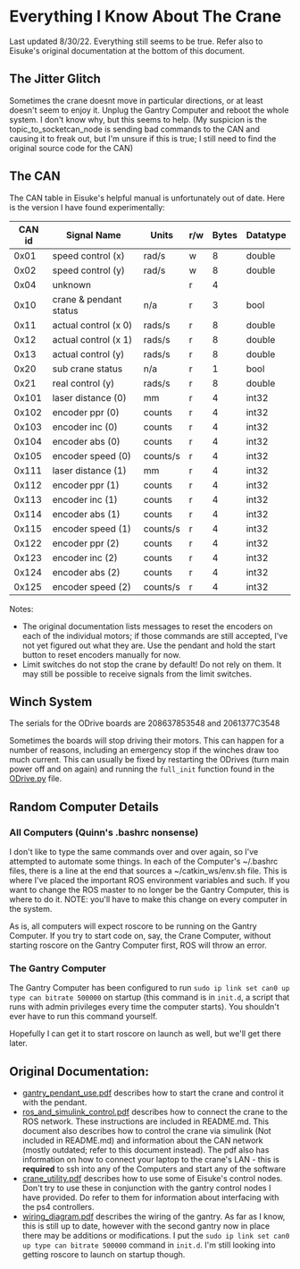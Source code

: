 # Everything I Know About The Crane

Last updated 8/30/22. Everything still seems to be true. Refer also to Eisuke's original documentation at the bottom of this document.

## The Jitter Glitch
Sometimes the crane doesnt move in particular directions, or at least doesn't seem to enjoy it. Unplug the Gantry Computer and reboot the whole system. I don't know why, but this seems to help. (My suspicion is the topic_to_socketcan_node is sending bad commands to the CAN and causing it to freak out, but I'm unsure if this is true; I still need to find the original source code for the CAN)

## The CAN
The CAN table in Eisuke's helpful manual is unfortunately out of date. Here is the version I have found experimentally:

|CAN id | Signal Name               | Units     | r/w   | Bytes | Datatype   |
| ---   | ---                       | ---       | ---   | ---   | ---        |
| 0x01  | speed control (x)         | rad/s     | w     | 8     | double     |
| 0x02  | speed control (y)         | rad/s     | w     | 8     | double     |
| 0x04  | unknown                   |           | r     | 4     |            |
| 0x10  | crane & pendant status    | n/a       | r     | 3     | bool       |
| 0x11  | actual control (x 0)      | rads/s    | r     | 8     | double     |
| 0x12  | actual control (x 1)      | rads/s    | r     | 8     | double     |
| 0x13  | actual control (y)        | rads/s    | r     | 8     | double     |
| 0x20  | sub crane status          | n/a       | r     | 1     | bool       |
| 0x21  | real control (y)          | rads/s    | r     | 8     | double     |
| 0x101 | laser distance (0)        | mm        | r     | 4     | int32      |
| 0x102 | encoder ppr (0)           | counts    | r     | 4     | int32      |
| 0x103 | encoder inc (0)           | counts    | r     | 4     | int32      |
| 0x104 | encoder abs (0)           | counts    | r     | 4     | int32      |
| 0x105 | encoder speed (0)         | counts/s  | r     | 4     | int32      |
| 0x111 | laser distance (1)        | mm        | r     | 4     | int32      |
| 0x112 | encoder ppr (1)           | counts    | r     | 4     | int32      |
| 0x113 | encoder inc (1)           | counts    | r     | 4     | int32      |
| 0x114 | encoder abs (1)           | counts    | r     | 4     | int32      |
| 0x115 | encoder speed (1)         | counts/s  | r     | 4     | int32      |
| 0x122 | encoder ppr (2)           | counts    | r     | 4     | int32      |
| 0x123 | encoder inc (2)           | counts    | r     | 4     | int32      |
| 0x124 | encoder abs (2)           | counts    | r     | 4     | int32      |
| 0x125 | encoder speed (2)         | counts/s  | r     | 4     | int32      |


Notes:
- The original documentation lists messages to reset the encoders on each of the individual motors; if those commands are still accepted, I've not yet figured out what they are. Use the pendant and hold the start button to reset encoders manually for now.
- Limit switches do not stop the crane by default! Do not rely on them. It may still be possible to receive signals from the limit switches.

## Winch System
The serials for the ODrive boards are 208637853548 and 2061377C3548

Sometimes the boards will stop driving their motors. This can happen for a number of reasons, including an emergency stop if the winches draw too much current. This can usually be fixed by restarting the ODrives (turn main power off and on again) and running the `full_init` function found in the [ODrive.py](../src/ODrive.py) file.

## Random Computer Details

### All Computers (Quinn's .bashrc nonsense)
I don't like to type the same commands over and over again, so I've attempted to automate some things. In each of the Computer's ~/.bashrc files, there is a line at the end that sources a ~/catkin_ws/env.sh file. This is where I've placed the important ROS environment variables and such. If you want to change the ROS master to no longer be the Gantry Computer, this is where to do it. NOTE: you'll have to make this change on every computer in the system.

As is, all computers will expect roscore to be running on the Gantry Computer. If you try to start code on, say, the Crane Computer, without starting roscore on the Gantry Computer first, ROS will throw an error.

### The Gantry Computer
The Gantry Computer has been configured to run `sudo ip link set can0 up type can bitrate 500000` on startup (this command is in `init.d`, a script that runs with admin privileges every time the computer starts). You shouldn't ever have to run this command yourself.

Hopefully I can get it to start roscore on launch as well, but we'll get there later.

## Original Documentation:

- [gantry_pendant_use.pdf](gantry_pendant_use.pdf) describes how to start the crane and control it with the pendant.
- [ros_and_simulink_control.pdf](ros_and_simulink_control.pdf) describes how to connect the crane to the ROS network. These instructions are included in README.md. This document also describes how to control the crane via simulink (Not included in README.md) and information about the CAN network (mostly outdated; refer to this document instead). The pdf also has information on how to connect your laptop to the crane's LAN - this is **required** to ssh into any of the Computers and start any of the software
- [crane_utility.pdf](crane_utility.pdf) describes how to use some of Eisuke's control nodes. Don't try to use these in conjunction with the gantry control nodes I have provided. Do refer to them for information about interfacing with the ps4 controllers.
- [wiring_diagram.pdf](wiring_diagram.pdf) describes the wiring of the gantry. As far as I know, this is still up to date, however with the second gantry now in place there may be additions or modifications.
I put the `sudo ip link set can0 up type can bitrate 500000` command in `init.d`. I'm still looking into getting roscore to launch on startup though.